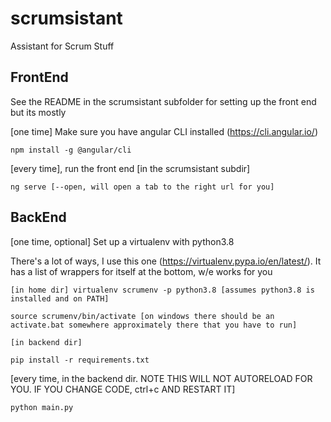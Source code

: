 # scrumsistant
Assistant for Scrum Stuff

## FrontEnd

See the README in the scrumsistant subfolder for setting up the front end but its mostly

[one time] Make sure you have angular CLI installed (https://cli.angular.io/)
    
    npm install -g @angular/cli
    
[every time], run the front end [in the scrumsistant subdir]
    
    ng serve [--open, will open a tab to the right url for you]
    
    
    
## BackEnd

[one time, optional] Set up a virtualenv with python3.8 

There's a lot of ways, I use this one (https://virtualenv.pypa.io/en/latest/).  It has a list of wrappers for itself at the bottom, w/e works for you

    [in home dir] virtualenv scrumenv -p python3.8 [assumes python3.8 is installed and on PATH]
    
    source scrumenv/bin/activate [on windows there should be an activate.bat somewhere approximately there that you have to run]
    
    [in backend dir]
    
    pip install -r requirements.txt
    
[every time, in the backend dir.  NOTE THIS WILL NOT AUTORELOAD FOR YOU.  IF YOU CHANGE CODE, ctrl+c AND RESTART IT]

    python main.py

